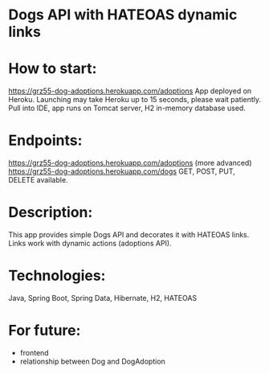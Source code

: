 # Dogs API with HATEOAS dynamic links

# How to start: 

https://grz55-dog-adoptions.herokuapp.com/adoptions App deployed on Heroku.
Launching may take Heroku up to 15 seconds, please wait patiently.
Pull into IDE, app runs on Tomcat server, H2 in-memory database used.

# Endpoints: 

https://grz55-dog-adoptions.herokuapp.com/adoptions (more advanced)
https://grz55-dog-adoptions.herokuapp.com/dogs
GET, POST, PUT, DELETE available.

# Description: 

This app provides simple Dogs API and decorates it with HATEOAS links.
Links work with dynamic actions (adoptions API).

# Technologies: 

Java, Spring Boot, Spring Data, Hibernate, H2, HATEOAS

# For future:

- frontend
- relationship between Dog and DogAdoption

